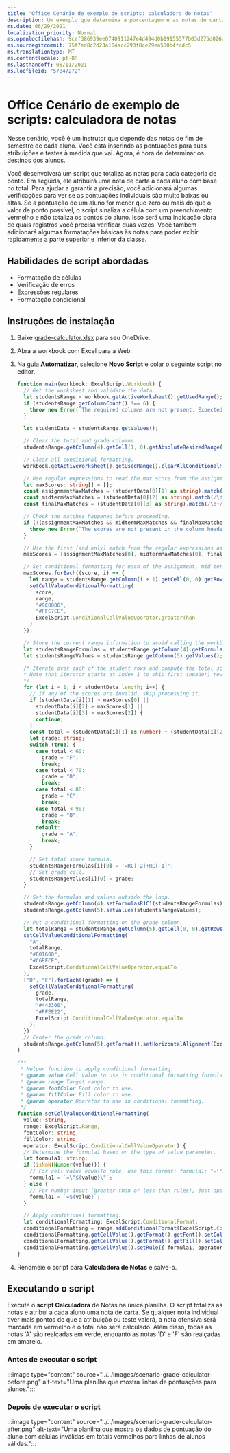 ```yaml
---
title: 'Office Cenário de exemplo de scripts: calculadora de notas'
description: Um exemplo que determina a porcentagem e as notas de carta para uma classe de alunos.
ms.date: 06/29/2021
localization_priority: Normal
ms.openlocfilehash: 9cef386939ee0740911247e4d494d0b19155577b03d275d026a433e2990d1a61
ms.sourcegitcommit: 75f7ed8c2d23a104acc293f8ce29ea580b4fcdc5
ms.translationtype: MT
ms.contentlocale: pt-BR
ms.lasthandoff: 08/11/2021
ms.locfileid: "57847272"
---
```

# <a name="office-scripts-sample-scenario-grade-calculator"></a>Office Cenário de exemplo de scripts: calculadora de notas

Nesse cenário, você é um instrutor que depende das notas de fim de semestre de cada aluno. Você está inserindo as pontuações para suas atribuições e testes à medida que vai. Agora, é hora de determinar os destinos dos alunos.

Você desenvolverá um script que totaliza as notas para cada categoria de ponto. Em seguida, ele atribuirá uma nota de carta a cada aluno com base no total. Para ajudar a garantir a precisão, você adicionará algumas verificações para ver se as pontuações individuais são muito baixas ou altas. Se a pontuação de um aluno for menor que zero ou mais do que o valor de ponto possível, o script sinaliza a célula com um preenchimento vermelho e não totaliza os pontos do aluno. Isso será uma indicação clara de quais registros você precisa verificar duas vezes. Você também adicionará algumas formatações básicas às notas para poder exibir rapidamente a parte superior e inferior da classe.

## <a name="scripting-skills-covered"></a>Habilidades de script abordadas

- Formatação de células
- Verificação de erros
- Expressões regulares
- Formatação condicional

## <a name="setup-instructions"></a>Instruções de instalação

1. Baixe <a href="grade-calculator.xlsx">grade-calculator.xlsx</a> para seu OneDrive.

1. Abra a workbook com Excel para a Web.

1. Na guia **Automatizar,** selecione **Novo Script** e colar o seguinte script no editor.

    ```TypeScript
    function main(workbook: ExcelScript.Workbook) {
      // Get the worksheet and validate the data.
      let studentsRange = workbook.getActiveWorksheet().getUsedRange();
      if (studentsRange.getColumnCount() !== 6) {
        throw new Error(`The required columns are not present. Expected column headers: "Student ID | Assignment score | Mid-term | Final | Total | Grade"`);
      }

      let studentData = studentsRange.getValues();

      // Clear the total and grade columns.
      studentsRange.getColumn(4).getCell(1, 0).getAbsoluteResizedRange(studentData.length - 1, 2).clear();

      // Clear all conditional formatting.
      workbook.getActiveWorksheet().getUsedRange().clearAllConditionalFormats();

      // Use regular expressions to read the max score from the assignment, mid-term, and final scores columns.
      let maxScores: string[] = [];
      const assignmentMaxMatches = (studentData[0][1] as string).match(/\d+/);
      const midtermMaxMatches = (studentData[0][2] as string).match(/\d+/);
      const finalMaxMatches = (studentData[0][3] as string).match(/\d+/);

      // Check the matches happened before proceeding.
      if (!(assignmentMaxMatches && midtermMaxMatches && finalMaxMatches)) {
        throw new Error(`The scores are not present in the column headers. Expected format: "Assignments (n)|Mid-term (n)|Final (n)"`);
      }

      // Use the first (and only) match from the regular expressions as the max scores.
      maxScores = [assignmentMaxMatches[0], midtermMaxMatches[0], finalMaxMatches[0]];

      // Set conditional formatting for each of the assignment, mid-term, and final scores columns.
      maxScores.forEach((score, i) => {
        let range = studentsRange.getColumn(i + 1).getCell(0, 0).getRowsBelow(studentData.length - 1);
        setCellValueConditionalFormatting(
          score,
          range,
          "#9C0006",
          "#FFC7CE",
          ExcelScript.ConditionalCellValueOperator.greaterThan
        )
      });

      // Store the current range information to avoid calling the workbook in the loop.
      let studentsRangeFormulas = studentsRange.getColumn(4).getFormulasR1C1();
      let studentsRangeValues = studentsRange.getColumn(5).getValues();

      /* Iterate over each of the student rows and compute the total score and letter grade.
      * Note that iterator starts at index 1 to skip first (header) row.
      */
      for (let i = 1; i < studentData.length; i++) {
        // If any of the scores are invalid, skip processing it.
        if (studentData[i][1] > maxScores[0] ||
          studentData[i][2] > maxScores[1] ||
          studentData[i][3] > maxScores[2]) {
          continue;
        }
        const total = (studentData[i][1] as number) + (studentData[i][2] as number) + (studentData[i][3] as number);
        let grade: string;
        switch (true) {
          case total < 60:
            grade = "F";
            break;
          case total < 70:
            grade = "D";
            break;
          case total < 80:
            grade = "C";
            break;
          case total < 90:
            grade = "B";
            break;
          default:
            grade = "A";
            break;
        }
    
        // Set total score formula.
        studentsRangeFormulas[i][0] = '=RC[-2]+RC[-1]';
        // Set grade cell.
        studentsRangeValues[i][0] = grade;
      }

      // Set the formulas and values outside the loop.
      studentsRange.getColumn(4).setFormulasR1C1(studentsRangeFormulas);
      studentsRange.getColumn(5).setValues(studentsRangeValues);

      // Put a conditional formatting on the grade column.
      let totalRange = studentsRange.getColumn(5).getCell(0, 0).getRowsBelow(studentData.length - 1);
      setCellValueConditionalFormatting(
        "A",
        totalRange,
        "#001600",
        "#C6EFCE",
        ExcelScript.ConditionalCellValueOperator.equalTo
      );
      ["D", "F"].forEach((grade) => {
        setCellValueConditionalFormatting(
          grade,
          totalRange,
          "#443300",
          "#FFEE22",
          ExcelScript.ConditionalCellValueOperator.equalTo
        );
      })
      // Center the grade column.
      studentsRange.getColumn(5).getFormat().setHorizontalAlignment(ExcelScript.HorizontalAlignment.center);
    }

    /**
     * Helper function to apply conditional formatting.
     * @param value Cell value to use in conditional formatting formula1.
     * @param range Target range.
     * @param fontColor Font color to use.
     * @param fillColor Fill color to use.
     * @param operator Operator to use in conditional formatting.
     */
    function setCellValueConditionalFormatting(
      value: string,
      range: ExcelScript.Range,
      fontColor: string,
      fillColor: string,
      operator: ExcelScript.ConditionalCellValueOperator) {
      // Determine the formula1 based on the type of value parameter.
      let formula1: string;
      if (isNaN(Number(value))) {
        // For cell value equalTo rule, use this format: formula1: "=\"A\"",
        formula1 = `=\"${value}\"`;
      } else {
        // For number input (greater-than or less-than rules), just append '='.
        formula1 = `=${value}`;
      }

      // Apply conditional formatting.
      let conditionalFormatting: ExcelScript.ConditionalFormat;
      conditionalFormatting = range.addConditionalFormat(ExcelScript.ConditionalFormatType.cellValue);
      conditionalFormatting.getCellValue().getFormat().getFont().setColor(fontColor);
      conditionalFormatting.getCellValue().getFormat().getFill().setColor(fillColor);
      conditionalFormatting.getCellValue().setRule({ formula1, operator });
    }
    ```

1. Renomeie o script para **Calculadora de Notas** e salve-o.

## <a name="running-the-script"></a>Executando o script

Execute o **script Calculadora** de Notas na única planilha. O script totaliza as notas e atribui a cada aluno uma nota de carta. Se qualquer nota individual tiver mais pontos do que a atribuição ou teste valerá, a nota ofensiva será marcada em vermelho e o total não será calculado. Além disso, todas as notas 'A' são realçadas em verde, enquanto as notas 'D' e 'F' são realçadas em amarelo.

### <a name="before-running-the-script"></a>Antes de executar o script

:::image type="content" source="../../images/scenario-grade-calculator-before.png" alt-text="Uma planilha que mostra linhas de pontuações para alunos.":::

### <a name="after-running-the-script"></a>Depois de executar o script

:::image type="content" source="../../images/scenario-grade-calculator-after.png" alt-text="Uma planilha que mostra os dados de pontuação do aluno com células inválidas em totais vermelhos para linhas de alunos válidas.":::
